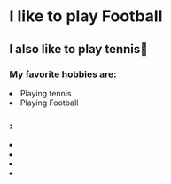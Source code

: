 <h1>I like to play Football</h1>
<h2>I also like to play tennis🎾</h2>
<h3></h3>
<!--Hobbies-->
<h3>My favorite hobbies are:</h3>
<li>Playing tennis</li>
<li>Playing Football</li>
<!---->
<h3>:</h3>
<li></li>
<li></li>
<li></li>
<li></li>
